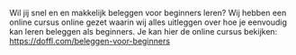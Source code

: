 Wil jij snel en en makkelijk beleggen voor beginners leren? Wij hebben een online cursus online gezet waarin wij alles uitleggen over hoe je eenvoudig kan leren beleggen als beginners. 
Je kan hier de online cursus bekijken: https://doffl.com/beleggen-voor-beginners
